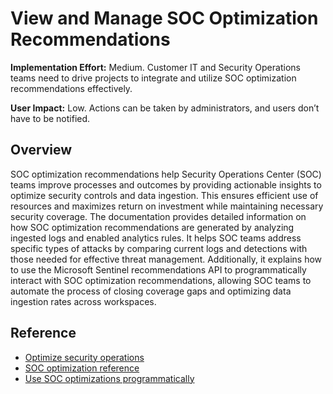 # View and Manage SOC Optimization Recommendations

**Implementation Effort:** Medium. Customer IT and Security Operations teams need to drive projects to integrate and utilize SOC optimization recommendations effectively.

**User Impact:** Low. Actions can be taken by administrators, and users don’t have to be notified.

## Overview
SOC optimization recommendations help Security Operations Center (SOC) teams improve processes and outcomes by providing actionable insights to optimize security controls and data ingestion. This ensures efficient use of resources and maximizes return on investment while maintaining necessary security coverage. The documentation provides detailed information on how SOC optimization recommendations are generated by analyzing ingested logs and enabled analytics rules. It helps SOC teams address specific types of attacks by comparing current logs and detections with those needed for effective threat management. Additionally, it explains how to use the Microsoft Sentinel recommendations API to programmatically interact with SOC optimization recommendations, allowing SOC teams to automate the process of closing coverage gaps and optimizing data ingestion rates across workspaces.

## Reference
- [Optimize security operations](https://learn.microsoft.com/en-us/azure/sentinel/soc-optimization/soc-optimization-access)
- [SOC optimization reference](https://learn.microsoft.com/en-us/azure/sentinel/soc-optimization/soc-optimization-reference)
- [Use SOC optimizations programmatically](https://learn.microsoft.com/en-us/azure/sentinel/soc-optimization/soc-optimization-api)
